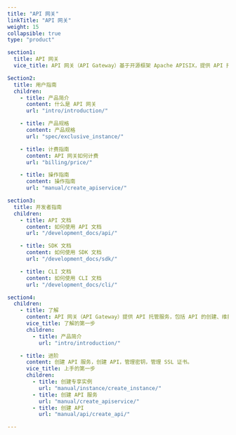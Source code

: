 ```yaml
---
title: "API 网关"
linkTitle: "API 网关"
weight: 15
collapsible: true
type: "product"

section1:
  title: API 网关
  vice_title: API 网关（API Gateway）基于开源框架 Apache APISIX，提供 API 托管服务，包括 API 的创建、维护、发布、运行、下线等完整生命周期管理，帮助您快速构建以 API 为核心的系统架构，将自身的数据、业务逻辑或功能安全可靠的开放出来。

Section2:
  title: 用户指南
  children: 
    - title: 产品简介
      content: 什么是 API 网关
      url: "intro/introduction/"

    - title: 产品规格
      content: 产品规格
      url: "spec/exclusive_instance/"

    - title: 计费指南
      content: API 网关如何计费
      url: "billing/price/"

    - title: 操作指南
      content: 操作指南
      url: "manual/create_apiservice/"

section3:
  title: 开发者指南
  children:
    - title: API 文档
      content: 如何使用 API 文档
      url: "/development_docs/api/"

    - title: SDK 文档
      content: 如何使用 SDK 文档
      url: "/development_docs/sdk/"

    - title: CLI 文档
      content: 如何使用 CLI 文档
      url: "/development_docs/cli/"

section4:
  children:
    - title: 了解
      content: API 网关（API Gateway）提供 API 托管服务，包括 API 的创建、维护、发布、运行、下线等完整生命周期管理，帮助您快速构建以 API 为核心的系统架构，将自身的数据、业务逻辑或功能安全可靠的开放出来。
      vice_title: 了解的第一步
      children:
        - title: 产品简介
          url: "intro/introduction/"

    - title: 进阶
      content: 创建 API 服务，创建 API，管理密钥，管理 SSL 证书。
      vice_title: 上手的第一步
      children: 
        - title: 创建专享实例
          url: "manual/instance/create_instance/"
        - title: 创建 API 服务
          url: "manual/create_apiservice/"
        - title: 创建 API 
          url: "manual/api/create_api/"

---
```



<!-- type: "product" 这个参数表明这是一个产品index页面 -->
<!-- section1 为产品index页面 主标题 副标题 video  video_img为视频图片  -->
<!-- section2 为产品index页面 第一个大块的用户文档配置  -->
<!-- section3 为产品index页面 第二个大块的开发者文档配置  -->
<!-- section4 为产品index页面 第三个大块的学习路径配置  -->